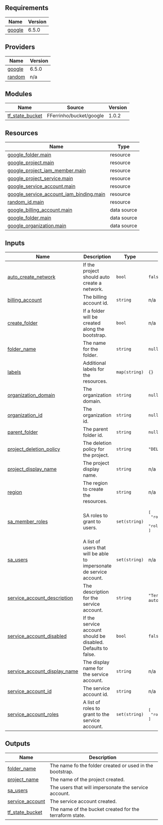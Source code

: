 ## Requirements

| Name | Version |
|------|---------|
| <a name="requirement_google"></a> [google](#requirement\_google) | 6.5.0 |

## Providers

| Name | Version |
|------|---------|
| <a name="provider_google"></a> [google](#provider\_google) | 6.5.0 |
| <a name="provider_random"></a> [random](#provider\_random) | n/a |

## Modules

| Name | Source | Version |
|------|--------|---------|
| <a name="module_tf_state_bucket"></a> [tf\_state\_bucket](#module\_tf\_state\_bucket) | FFerrinho/bucket/google | 1.0.2 |

## Resources

| Name | Type |
|------|------|
| [google_folder.main](https://registry.terraform.io/providers/hashicorp/google/6.5.0/docs/resources/folder) | resource |
| [google_project.main](https://registry.terraform.io/providers/hashicorp/google/6.5.0/docs/resources/project) | resource |
| [google_project_iam_member.main](https://registry.terraform.io/providers/hashicorp/google/6.5.0/docs/resources/project_iam_member) | resource |
| [google_project_service.main](https://registry.terraform.io/providers/hashicorp/google/6.5.0/docs/resources/project_service) | resource |
| [google_service_account.main](https://registry.terraform.io/providers/hashicorp/google/6.5.0/docs/resources/service_account) | resource |
| [google_service_account_iam_binding.main](https://registry.terraform.io/providers/hashicorp/google/6.5.0/docs/resources/service_account_iam_binding) | resource |
| [random_id.main](https://registry.terraform.io/providers/hashicorp/random/latest/docs/resources/id) | resource |
| [google_billing_account.main](https://registry.terraform.io/providers/hashicorp/google/6.5.0/docs/data-sources/billing_account) | data source |
| [google_folder.main](https://registry.terraform.io/providers/hashicorp/google/6.5.0/docs/data-sources/folder) | data source |
| [google_organization.main](https://registry.terraform.io/providers/hashicorp/google/6.5.0/docs/data-sources/organization) | data source |

## Inputs

| Name | Description | Type | Default | Required |
|------|-------------|------|---------|:--------:|
| <a name="input_auto_create_network"></a> [auto\_create\_network](#input\_auto\_create\_network) | If the project should auto create a network. | `bool` | `false` | no |
| <a name="input_billing_account"></a> [billing\_account](#input\_billing\_account) | The billing account id. | `string` | n/a | yes |
| <a name="input_create_folder"></a> [create\_folder](#input\_create\_folder) | If a folder will be created along the bootstrap. | `bool` | n/a | yes |
| <a name="input_folder_name"></a> [folder\_name](#input\_folder\_name) | The name for the folder. | `string` | `null` | no |
| <a name="input_labels"></a> [labels](#input\_labels) | Additional labels for the resources. | `map(string)` | `{}` | no |
| <a name="input_organization_domain"></a> [organization\_domain](#input\_organization\_domain) | The organization domain. | `string` | `null` | no |
| <a name="input_organization_id"></a> [organization\_id](#input\_organization\_id) | The organization id. | `string` | `null` | no |
| <a name="input_parent_folder"></a> [parent\_folder](#input\_parent\_folder) | The parent folder id. | `string` | `null` | no |
| <a name="input_project_deletion_policy"></a> [project\_deletion\_policy](#input\_project\_deletion\_policy) | The deletion policy for the project. | `string` | `"DELETE"` | no |
| <a name="input_project_display_name"></a> [project\_display\_name](#input\_project\_display\_name) | The project display name. | `string` | n/a | yes |
| <a name="input_region"></a> [region](#input\_region) | The region to create the resources. | `string` | n/a | yes |
| <a name="input_sa_member_roles"></a> [sa\_member\_roles](#input\_sa\_member\_roles) | SA roles to grant to users. | `set(string)` | <pre>[<br>  "roles/iam.serviceAccountUser",<br>  "roles/iam.serviceAccountTokenCreator"<br>]</pre> | no |
| <a name="input_sa_users"></a> [sa\_users](#input\_sa\_users) | A list of users that will be able to impersonate de service account. | `set(string)` | n/a | yes |
| <a name="input_service_account_description"></a> [service\_account\_description](#input\_service\_account\_description) | The description for the service account. | `string` | `"Terraform SA for infrastructure automation."` | no |
| <a name="input_service_account_disabled"></a> [service\_account\_disabled](#input\_service\_account\_disabled) | If the service account should be disabled. Defaults to false. | `bool` | `false` | no |
| <a name="input_service_account_display_name"></a> [service\_account\_display\_name](#input\_service\_account\_display\_name) | The display name for the service account. | `string` | n/a | yes |
| <a name="input_service_account_id"></a> [service\_account\_id](#input\_service\_account\_id) | The service account id. | `string` | n/a | yes |
| <a name="input_service_account_roles"></a> [service\_account\_roles](#input\_service\_account\_roles) | A list of roles to grant to the service account. | `set(string)` | <pre>[<br>  "roles/editor"<br>]</pre> | no |

## Outputs

| Name | Description |
|------|-------------|
| <a name="output_folder_name"></a> [folder\_name](#output\_folder\_name) | The name fo the folder created or used in the bootstrap. |
| <a name="output_project_name"></a> [project\_name](#output\_project\_name) | The name of the project created. |
| <a name="output_sa_users"></a> [sa\_users](#output\_sa\_users) | The users that will impersonate the service account. |
| <a name="output_service_account"></a> [service\_account](#output\_service\_account) | The service account created. |
| <a name="output_tf_state_bucket"></a> [tf\_state\_bucket](#output\_tf\_state\_bucket) | The name of the bucket created for the terraform state. |
